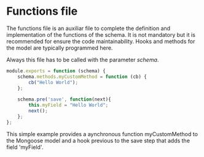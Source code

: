# Functions file

The functions file is an auxiliar file to complete the definition and implementation of the functions of the schema. It is not mandatory but it is recommended for ensure the code maintainability. Hooks and methods for the model are typically programmed here.

Always this file has to be called with the parameter _schema_.

```javascript
module.exports = function (schema) {
    schema.methods.myCustomMethod = function (cb) {
        cb("Hello World");
    };
    
    schema.pre('save', function(next){
        this.myField = "Hello World";
        next();
    };
};
```

This simple example provides a aynchronous function myCustomMethod to the Mongoose model and a hook previous to the save step that adds the field 'myField'.

